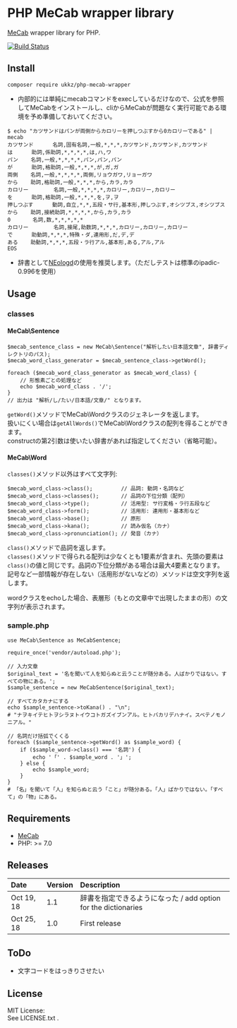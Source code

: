 # PHP MeCab wrapper library

[MeCab](http://taku910.github.io/mecab/) wrapper library for PHP.

[![Build Status](https://travis-ci.com/ukkz/php-mecab-wrapper.svg?branch=master)](https://travis-ci.com/ukkz/php-mecab-wrapper)

## Install

`composer require ukkz/php-mecab-wrapper`

- 内部的には単純にmecabコマンドをexecしているだけなので、公式を参照してMeCabをインストールし、cliからMeCabが問題なく実行可能である環境を予め準備しておいてください。

```
$ echo "カツサンドはパンが両側からカロリーを押しつぶすから0カロリーである" | mecab
カツサンド      名詞,固有名詞,一般,*,*,*,カツサンド,カツサンド,カツサンド
は      助詞,係助詞,*,*,*,*,は,ハ,ワ
パン    名詞,一般,*,*,*,*,パン,パン,パン
が      助詞,格助詞,一般,*,*,*,が,ガ,ガ
両側    名詞,一般,*,*,*,*,両側,リョウガワ,リョーガワ
から    助詞,格助詞,一般,*,*,*,から,カラ,カラ
カロリー        名詞,一般,*,*,*,*,カロリー,カロリー,カロリー
を      助詞,格助詞,一般,*,*,*,を,ヲ,ヲ
押しつぶす      動詞,自立,*,*,五段・サ行,基本形,押しつぶす,オシツブス,オシツブス
から    助詞,接続助詞,*,*,*,*,から,カラ,カラ
0       名詞,数,*,*,*,*,*
カロリー        名詞,接尾,助数詞,*,*,*,カロリー,カロリー,カロリー
で      助動詞,*,*,*,特殊・ダ,連用形,だ,デ,デ
ある    助動詞,*,*,*,五段・ラ行アル,基本形,ある,アル,アル
EOS
```

- 辞書として[NEologd](https://github.com/neologd/mecab-ipadic-neologd)の使用を推奨します。（ただしテストは標準のipadic-0.996を使用）

## Usage

### classes

#### MeCab\Sentence

```
$mecab_sentence_class = new MeCab\Sentence("解析したい日本語文章", 辞書ディレクトリのパス);
$mecab_word_class_generator = $mecab_sentence_class->getWord();

foreach ($mecab_word_class_generator as $mecab_word_class) {
    // 形態素ごとの処理など
    echo $mecab_word_class . '/';
}
// 出力は "解析/し/たい/日本語/文章/" となります。
```

`getWord()`メソッドでMeCab\Wordクラスのジェネレータを返します。  
扱いにくい場合は`getAllWords()`でMeCab\Wordクラスの配列を得ることができます。  
constructの第2引数は使いたい辞書があれば指定してください（省略可能）。

#### MeCab\Word

`classes()`メソッド以外はすべて文字列:

```
$mecab_word_class->class();         // 品詞: 動詞・名詞など
$mecab_word_class->classes();       // 品詞の下位分類（配列）
$mecab_word_class->type();          // 活用型: サ行変格・ラ行五段など
$mecab_word_class->form();          // 活用形: 連用形・基本形など
$mecab_word_class->base();          // 原形
$mecab_word_class->kana();          // 読み仮名（カナ）
$mecab_word_class->pronunciation(); // 発音（カナ）
```

`class()`メソッドで品詞を返します。  
`classes()`メソッドで得られる配列は少なくとも1要素が含まれ、先頭の要素は`class()`の値と同じです。品詞の下位分類がある場合は最大4要素となります。  
記号など一部情報が存在しない（活用形がないなどの）メソッドは空文字列を返します。

wordクラスをechoした場合、表層形（もとの文章中で出現したままの形）の文字列が表示されます。


### sample.php

```
use MeCab\Sentence as MeCabSentence;

require_once('vendor/autoload.php');

// 入力文章
$original_text = '名を聞いて人を知らぬと云うことが随分ある。人ばかりではない。すべての物にある。';
$sample_sentence = new MeCabSentence($original_text);

// すべてカタカナにする
echo $sample_sentence->toKana() . "\n";
# "ナヲキイテヒトヲシラヌトイウコトガズイブンアル。ヒトバカリデハナイ。スベテノモノニアル。"

// 名詞だけ括弧でくくる
foreach ($sample_sentence->getWord() as $sample_word) {
    if ($sample_word->class() === '名詞') {
        echo '「' . $sample_word . '」';
    } else {
        echo $sample_word;
    }
}
# 「名」を聞いて「人」を知らぬと云う「こと」が随分ある。「人」ばかりではない。「すべて」の「物」にある。
```

## Requirements

- [MeCab](http://taku910.github.io/mecab/)
- PHP: >= 7.0

## Releases

|Date|Version|Description|
|:--|:--|:--|
|Oct 19, 18|1.1|辞書を指定できるようになった / add option for the dictionaries|
|Oct 25, 18|1.0|First release|

## ToDo

- 文字コードをはっきりさせたい

## License

MIT License:  
See LICENSE.txt .